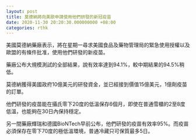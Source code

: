 ```yaml
---
layout: post
title: 莫德納將向美歐申請使用他們研發的新冠疫苗
date: 2020-11-30 20:20:30.000000000 +08:00
categories: rthk
---
```


美國莫德納藥廠表示，將在星期一尋求美國食品及藥物管理局的緊急使用授權以及歐盟的有條件批准，使用他們研發的新疫苗。

藥廠公布大規模測試的全部結果，說有效率達到94.1%，較中期結果的94.5%稍低。

莫德納獲得美國政府10億美元的研發資金，並已經接到價值15億美元，1億劑疫苗的訂單。

他們研發的疫苗能在攝氏零下20度的低溫保存6個月，即使在普通雪櫃的2至8度低溫，也能夠在30日內保持穩定。

另一間藥廠輝瑞和德國BioNTech早前公布，他們研發的疫苗有效率95%。而疫苗必須保存在零下70度的極低溫環境，普通冷藏只可保質最多5日。
